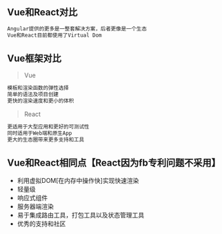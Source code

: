 
## Vue和React对比

```bash
Angular提供的更多是一整套解决方案，后者更像是一个生态
Vue和React目前都使用了Virtual Dom
```

## Vue框架对比

>Vue

```bash
模板和渲染函数的弹性选择
简单的语法及项目创建
更快的渲染速度和更小的体积
```

>React

```bash
更适用于大型应用和更好的可测试性
同时适用于Web端和原生App
更大的生态圈带来更多支持和工具
```

## Vue和React相同点【React因为fb专利问题不采用】

* 利用虚拟DOM[在内存中操作快]实现快速渲染
* 轻量级
* 响应式组件
* 服务器端渲染
* 易于集成路由工具，打包工具以及状态管理工具
* 优秀的支持和社区